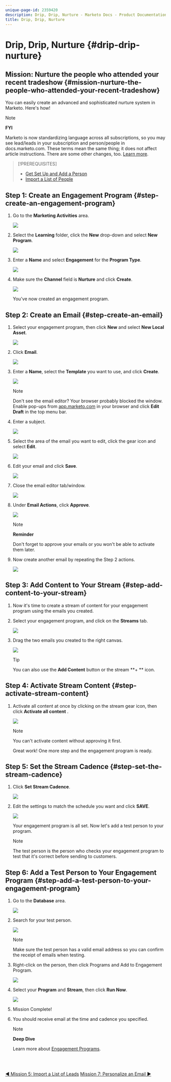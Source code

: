 ```yaml
---
unique-page-id: 2359420
description: Drip, Drip, Nurture - Marketo Docs - Product Documentation
title: Drip, Drip, Nurture
---
```


# Drip, Drip, Nurture {#drip-drip-nurture}

## Mission: Nurture the people who attended your recent tradeshow {#mission-nurture-the-people-who-attended-your-recent-tradeshow}

You can easily create an advanced and sophisticated nurture system in Marketo. Here's how!

>[!NOTE]
>
>**FYI**
>
>Marketo is now standardizing language across all subscriptions, so you may see lead/leads in your subscription and person/people in docs.marketo.com. These terms mean the same thing; it does not affect article instructions. There are some other changes, too. [Learn more](http://docs.marketo.com/display/DOCS/Updates+to+Marketo+Terminology).

>[!PREREQUISITES]
>
>* [Get Set Up and Add a Person](get-set-up-and-add-a-person.md)
>* [Import a List of People](import-a-list-of-people.md)
>

## Step 1: Create an Engagement Program {#step-create-an-engagement-program}

1. Go to the **Marketing Activities** area.

   ![](assets/one-3.png)

1. Select the **Learning** folder, click the **New** drop-down and select **New Program**.

   ![](assets/two-4.png)

1. Enter a **Name** and select **Engagement** for the **Program Type**.

   ![](assets/three-3.png)

1. Make sure the **Channel** field is **Nurture** and click **Create**.

   ![](assets/four-2.png)

   You've now created an engagement program.

## Step 2: Create an Email {#step-create-an-email}

1. Select your engagement program, then click **New** and select **New Local Asset**.

   ![](assets/five-3.png)

1. Click **Email**.

   ![](assets/six-3.png)

1. Enter a **Name**, select the **Template** you want to use, and click **Create**.

   ![](assets/seven-4.png)

   >[!NOTE]
   >
   >Don't see the email editor? Your browser probably blocked the window. Enable pop-ups from [app.marketo.com](http://app.marketo.com) in your browser and click **Edit Draft** in the top menu bar.

1. Enter a subject.

   ![](assets/eight-2.png)

1. Select the area of the email you want to edit, click the gear icon and select **Edit**.

   ![](assets/nine-1.png)

1. Edit your email and click **Save**.

   ![](assets/ten-3.png)

1. Close the email editor tab/window.

   ![](assets/eleven-3.png)

1. Under **Email Actions**, click **Approve**.

   ![](assets/twelve-2.png)

   >[!NOTE]
   >
   >**Reminder**
   >
   >
   >Don't forget to approve your emails or you won't be able to activate them later.

1. Now create another email by repeating the Step 2 actions.

   ![](assets/thirteen-2.png)

## Step 3: Add Content to Your Stream {#step-add-content-to-your-stream}

1. Now it's time to create a stream of content for your engagement program using the emails you created.
1. Select your engagement program, and click on the **Streams** tab.

   ![](assets/fourteen-2.png)

1. Drag the two emails you created to the right canvas.

   ![](assets/fifteen-2.png)

   >[!TIP]
   >
   >You can also use the **Add Content** button or the stream **+ ** icon.

## Step 4: Activate Stream Content {#step-activate-stream-content}

1. Activate all content at once by clicking on the stream gear icon, then click  **Activate all content** .

   ![](assets/image2014-9-24-12-3a48-3a28.png)

   >[!NOTE]
   >
   >You can't activate content without approving it first.

   Great work! One more step and the engagement program is ready.

## Step 5: Set the Stream Cadence {#step-set-the-stream-cadence}

1. Click **Set Stream Cadence**.

   ![](assets/seventeen.png)

1. Edit the settings to match the schedule you want and click **SAVE**.

   ![](assets/image2014-9-24-12-3a49-3a5.png)

   Your engagement program is all set. Now let's add a test person to your program.

   >[!NOTE]
   >
   >The test person is the person who checks your engagement program to test that it's correct before sending to customers.

## Step 6: Add a Test Person to Your Engagement Program {#step-add-a-test-person-to-your-engagement-program}

1. Go to the **Database** area.

   ![](assets/nineteen-1.png)

1. Search for your test person.

   ![](assets/twenty-1.png)

   >[!NOTE]
   >
   >Make sure the test person has a valid email address so you can confirm the receipt of emails when testing.

1. Right-click on the person, then click Programs and Add to Engagement Program.

   ![](assets/twenty-one.png)

1. Select your **Program** and **Stream**, then click **Run Now**.

   ![](assets/twenty-two.png)

1. Mission Complete!
1. You should receive email at the time and cadence you specified.

   >[!NOTE]
   >
   >**Deep Dive**
   >
   >
   >Learn more about [Engagement Programs](http://docs.marketo.com/display/docs/drip+nurturing).

<br>&nbsp;

[◄ Mission 5: Import a List of Leads](import-a-list-of-people.md) [Mission 7: Personalize an Email ►](personalize-an-email.md) 